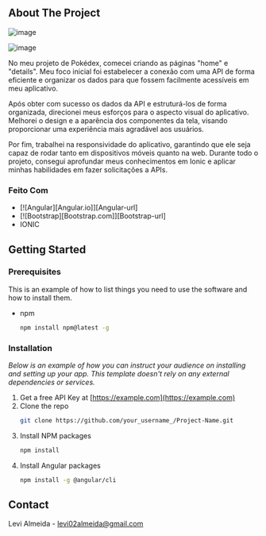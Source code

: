 



<!-- ABOUT THE PROJECT -->
## About The Project

![image](https://github.com/LeviAlmeid/PokeApp/assets/73829965/fb948458-7714-43bc-a25f-799874ca79c1)

![image](https://github.com/LeviAlmeid/PokeApp/assets/73829965/95c247e5-84b8-4aba-bb5f-6068abfe2532)



No meu projeto de Pokédex, comecei criando as páginas "home" e "details". Meu foco inicial foi estabelecer a conexão com uma API de forma eficiente e organizar os dados para que fossem facilmente acessíveis em meu aplicativo.

Após obter com sucesso os dados da API e estruturá-los de forma organizada, direcionei meus esforços para o aspecto visual do aplicativo. Melhorei o design e a aparência dos componentes da tela, visando proporcionar uma experiência mais agradável aos usuários.

Por fim, trabalhei na responsividade do aplicativo, garantindo que ele seja capaz de rodar tanto em dispositivos móveis quanto na web. Durante todo o projeto, consegui aprofundar meus conhecimentos em Ionic e aplicar minhas habilidades em fazer solicitações a APIs.




### Feito Com



* [![Angular][Angular.io]][Angular-url]
* [![Bootstrap][Bootstrap.com]][Bootstrap-url]
* IONIC



<!-- GETTING STARTED -->
## Getting Started

### Prerequisites

This is an example of how to list things you need to use the software and how to install them.
* npm
  ```sh
  npm install npm@latest -g
  ```

### Installation

_Below is an example of how you can instruct your audience on installing and setting up your app. This template doesn't rely on any external dependencies or services._

1. Get a free API Key at [https://example.com](https://example.com)
2. Clone the repo
   ```sh
   git clone https://github.com/your_username_/Project-Name.git
   ```
3. Install NPM packages
   ```sh
   npm install
   ```
4. Install Angular packages
   ```sh
   npm install -g @angular/cli
   ```



<!-- CONTACT -->
## Contact

Levi Almeida - levi02almeida@gmail.com

